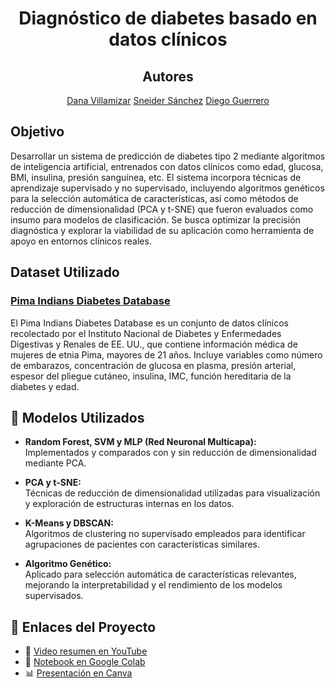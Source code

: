 <div align="center">

# Diagnóstico de diabetes basado en datos clínicos

## Autores  
[Dana Villamizar](https://github.com/DanaVillamizar)  [Sneider Sánchez](https://github.com/Sneider-exe)  [Diego Guerrero](https://github.com/DanaVillamizar)

</div>

## Objetivo  
Desarrollar un sistema de predicción de diabetes tipo 2 mediante algoritmos de inteligencia artificial, entrenados con datos clínicos como edad, glucosa, BMI, insulina, presión sanguínea, etc.
El sistema incorpora técnicas de aprendizaje supervisado y no supervisado, incluyendo algoritmos genéticos para la selección automática de características, así como métodos de reducción de dimensionalidad (PCA y t-SNE) que fueron evaluados como insumo para modelos de clasificación.
Se busca optimizar la precisión diagnóstica y explorar la viabilidad de su aplicación como herramienta de apoyo en entornos clínicos reales.

## Dataset Utilizado

###  [Pima Indians Diabetes Database](https://www.kaggle.com/code/mragpavank/pima-indians-diabetes-database)
El Pima Indians Diabetes Database es un conjunto de datos clínicos recolectado por el Instituto Nacional de Diabetes y Enfermedades Digestivas y Renales de EE. UU., que contiene información médica de mujeres de etnia Pima, mayores de 21 años.
Incluye variables como número de embarazos, concentración de glucosa en plasma, presión arterial, espesor del pliegue cutáneo, insulina, IMC, función hereditaria de la diabetes y edad.

## 🤖 Modelos Utilizados

- **Random Forest, SVM y MLP (Red Neuronal Multicapa):**  
  Implementados y comparados con y sin reducción de dimensionalidad mediante PCA.

- **PCA y t-SNE:**  
  Técnicas de reducción de dimensionalidad utilizadas para visualización y exploración de estructuras internas en los datos.

- **K-Means y DBSCAN:**  
  Algoritmos de clustering no supervisado empleados para identificar agrupaciones de pacientes con características similares.

- **Algoritmo Genético:**  
  Aplicado para selección automática de características relevantes, mejorando la interpretabilidad y el rendimiento de los modelos supervisados.

## 🔗 Enlaces del Proyecto

- 🎥 [Video resumen en YouTube](https://youtu.be/l61ppLkPrUE)  
- 📓 [Notebook en Google Colab](https://colab.research.google.com/drive/1fyvP4pEY_R4zRbl12tPezxp2lcpBygCm?usp=sharing)  
- 📊 [Presentación en Canva](https://www.canva.com/design/DAGmHHSToas/U3WqjFRi_VsY8ahnyw-ZuQ/edit?utm_content=DAGmHHSToas&utm_campaign=designshare&utm_medium=link2&utm_source=sharebutton)

